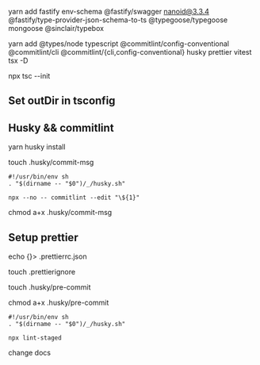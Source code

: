 yarn add fastify env-schema @fastify/swagger nanoid@3.3.4 @fastify/type-provider-json-schema-to-ts @typegoose/typegoose mongoose @sinclair/typebox

yarn add @types/node typescript @commitlint/config-conventional @commitlint/cli @commitlint/{cli,config-conventional} husky prettier vitest tsx -D

npx tsc --init

## Set outDir in tsconfig

## Husky && commitlint

yarn husky install

touch .husky/commit-msg

```shell
#!/usr/bin/env sh
. "$(dirname -- "$0")/_/husky.sh"

npx --no -- commitlint --edit "\${1}"
```

chmod a+x .husky/commit-msg

## Setup prettier

echo {}> .prettierrc.json

touch .prettierignore

touch .husky/pre-commit

chmod a+x .husky/pre-commit

```
#!/usr/bin/env sh
. "$(dirname -- "$0")/_/husky.sh"

npx lint-staged
```


change docs
